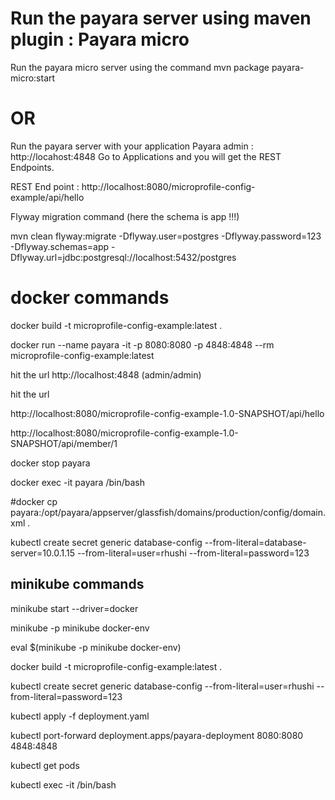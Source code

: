 # Run the payara server using maven plugin : Payara micro
Run the payara micro server using the command mvn package payara-micro:start

# OR

Run the payara server with your application
Payara admin : http://locahost:4848
Go to Applications and you will get the REST Endpoints.

REST End point : http://localhost:8080/microprofile-config-example/api/hello

Flyway migration command (here the schema is app !!!)

mvn clean flyway:migrate -Dflyway.user=postgres -Dflyway.password=123 -Dflyway.schemas=app -Dflyway.url=jdbc:postgresql://localhost:5432/postgres

# docker commands 



docker build -t microprofile-config-example:latest .

docker run --name payara -it -p 8080:8080 -p 4848:4848  --rm microprofile-config-example:latest

hit the url 
http://localhost:4848 (admin/admin)

hit the url 

http://localhost:8080/microprofile-config-example-1.0-SNAPSHOT/api/hello

http://localhost:8080/microprofile-config-example-1.0-SNAPSHOT/api/member/1

docker stop payara

docker exec -it payara /bin/bash

#docker cp payara:/opt/payara/appserver/glassfish/domains/production/config/domain.xml .

kubectl create secret generic database-config --from-literal=database-server=10.0.1.15 --from-literal=user=rhushi --from-literal=password=123

## minikube commands

minikube start --driver=docker

minikube -p minikube docker-env

eval $(minikube -p minikube docker-env)


docker build -t microprofile-config-example:latest .

kubectl create secret generic database-config --from-literal=user=rhushi --from-literal=password=123

kubectl apply -f deployment.yaml

kubectl port-forward deployment.apps/payara-deployment 8080:8080 4848:4848

kubectl get pods

kubectl exec -it <pod-name> /bin/bash
